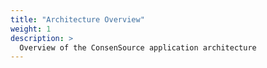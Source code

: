 ```yaml
---
title: "Architecture Overview"
weight: 1
description: >
  Overview of the ConsenSource application architecture
---
```




